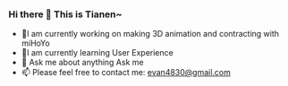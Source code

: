 ### Hi there 👋 This is Tianen~

- 🔭I am currently working on making 3D animation and contracting with miHoYo
- 🌱I am currently learning User Experience
- 💬 Ask me about anything Ask me
- 📫 Please feel free to contact me: evan4830@gmail.com
